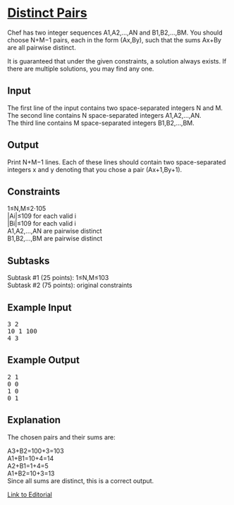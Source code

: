 # [Distinct Pairs](https://www.codechef.com/JAN19B/problems/DPAIRS)

Chef has two integer sequences A1,A2,…,AN and B1,B2,…,BM. You should choose N+M−1 pairs, each in the form (Ax,By), such that the sums Ax+By are all pairwise distinct.<br />

It is guaranteed that under the given constraints, a solution always exists. If there are multiple solutions, you may find any one.

## Input
The first line of the input contains two space-separated integers N and M.<br />
The second line contains N space-separated integers A1,A2,…,AN.<br />
The third line contains M space-separated integers B1,B2,…,BM.<br />
## Output
Print N+M−1 lines. Each of these lines should contain two space-separated integers x and y denoting that you chose a pair (Ax+1,By+1).<br />

## Constraints
1≤N,M≤2⋅105<br />
|Ai|≤109 for each valid i<br />
|Bi|≤109 for each valid i<br />
A1,A2,…,AN are pairwise distinct<br />
B1,B2,…,BM are pairwise distinct<br />
## Subtasks
Subtask #1 (25 points): 1≤N,M≤103<br />
Subtask #2 (75 points): original constraints<br />

## Example Input
<pre>
3 2
10 1 100
4 3
</pre>
## Example Output
<pre>
2 1
0 0
1 0
0 1
</pre>
## Explanation
The chosen pairs and their sums are:<br />

A3+B2=100+3=103<br />
A1+B1=10+4=14<br />
A2+B1=1+4=5<br />
A1+B2=10+3=13<br />
Since all sums are distinct, this is a correct output.<br />

[Link to Editorial](https://discuss.codechef.com/problems/DPAIRS)
